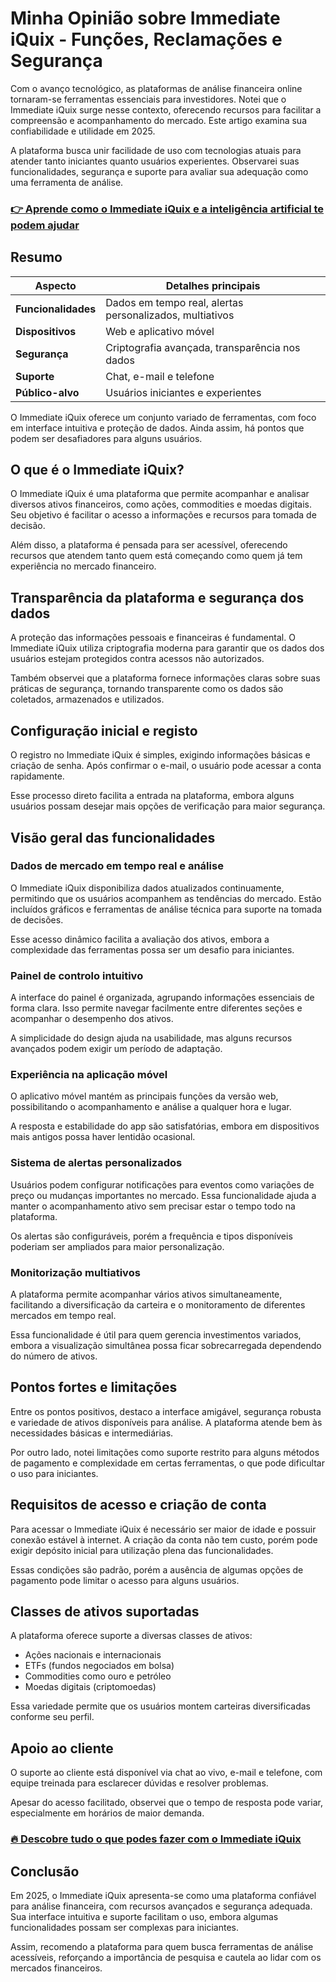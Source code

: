 # Minha Opinião sobre Immediate iQuix  - Funções, Reclamações e Segurança
 

Com o avanço tecnológico, as plataformas de análise financeira online tornaram-se ferramentas essenciais para investidores. Notei que o Immediate iQuix surge nesse contexto, oferecendo recursos para facilitar a compreensão e acompanhamento do mercado. Este artigo examina sua confiabilidade e utilidade em 2025.

A plataforma busca unir facilidade de uso com tecnologias atuais para atender tanto iniciantes quanto usuários experientes. Observarei suas funcionalidades, segurança e suporte para avaliar sua adequação como uma ferramenta de análise.

### [👉 Aprende como o Immediate iQuix e a inteligência artificial te podem ajudar](https://tinyurl.com/2ygz5pa4)
## Resumo

| Aspecto               | Detalhes principais                                     |
|-----------------------|---------------------------------------------------------|
| **Funcionalidades**   | Dados em tempo real, alertas personalizados, multiativos |
| **Dispositivos**      | Web e aplicativo móvel                                   |
| **Segurança**         | Criptografia avançada, transparência nos dados          |
| **Suporte**           | Chat, e-mail e telefone                                  |
| **Público-alvo**      | Usuários iniciantes e experientes                        |

O Immediate iQuix oferece um conjunto variado de ferramentas, com foco em interface intuitiva e proteção de dados. Ainda assim, há pontos que podem ser desafiadores para alguns usuários.

## O que é o Immediate iQuix?

O Immediate iQuix é uma plataforma que permite acompanhar e analisar diversos ativos financeiros, como ações, commodities e moedas digitais. Seu objetivo é facilitar o acesso a informações e recursos para tomada de decisão.

Além disso, a plataforma é pensada para ser acessível, oferecendo recursos que atendem tanto quem está começando como quem já tem experiência no mercado financeiro.

## Transparência da plataforma e segurança dos dados

A proteção das informações pessoais e financeiras é fundamental. O Immediate iQuix utiliza criptografia moderna para garantir que os dados dos usuários estejam protegidos contra acessos não autorizados.

Também observei que a plataforma fornece informações claras sobre suas práticas de segurança, tornando transparente como os dados são coletados, armazenados e utilizados.

## Configuração inicial e registo

O registro no Immediate iQuix é simples, exigindo informações básicas e criação de senha. Após confirmar o e-mail, o usuário pode acessar a conta rapidamente.

Esse processo direto facilita a entrada na plataforma, embora alguns usuários possam desejar mais opções de verificação para maior segurança.

## Visão geral das funcionalidades

### Dados de mercado em tempo real e análise

O Immediate iQuix disponibiliza dados atualizados continuamente, permitindo que os usuários acompanhem as tendências do mercado. Estão incluídos gráficos e ferramentas de análise técnica para suporte na tomada de decisões.

Esse acesso dinâmico facilita a avaliação dos ativos, embora a complexidade das ferramentas possa ser um desafio para iniciantes.

### Painel de controlo intuitivo

A interface do painel é organizada, agrupando informações essenciais de forma clara. Isso permite navegar facilmente entre diferentes seções e acompanhar o desempenho dos ativos.

A simplicidade do design ajuda na usabilidade, mas alguns recursos avançados podem exigir um período de adaptação.

### Experiência na aplicação móvel

O aplicativo móvel mantém as principais funções da versão web, possibilitando o acompanhamento e análise a qualquer hora e lugar.

A resposta e estabilidade do app são satisfatórias, embora em dispositivos mais antigos possa haver lentidão ocasional.

### Sistema de alertas personalizados

Usuários podem configurar notificações para eventos como variações de preço ou mudanças importantes no mercado. Essa funcionalidade ajuda a manter o acompanhamento ativo sem precisar estar o tempo todo na plataforma.

Os alertas são configuráveis, porém a frequência e tipos disponíveis poderiam ser ampliados para maior personalização.

### Monitorização multiativos

A plataforma permite acompanhar vários ativos simultaneamente, facilitando a diversificação da carteira e o monitoramento de diferentes mercados em tempo real.

Essa funcionalidade é útil para quem gerencia investimentos variados, embora a visualização simultânea possa ficar sobrecarregada dependendo do número de ativos.

## Pontos fortes e limitações

Entre os pontos positivos, destaco a interface amigável, segurança robusta e variedade de ativos disponíveis para análise. A plataforma atende bem às necessidades básicas e intermediárias.

Por outro lado, notei limitações como suporte restrito para alguns métodos de pagamento e complexidade em certas ferramentas, o que pode dificultar o uso para iniciantes.

## Requisitos de acesso e criação de conta

Para acessar o Immediate iQuix é necessário ser maior de idade e possuir conexão estável à internet. A criação da conta não tem custo, porém pode exigir depósito inicial para utilização plena das funcionalidades.

Essas condições são padrão, porém a ausência de algumas opções de pagamento pode limitar o acesso para alguns usuários.

## Classes de ativos suportadas

A plataforma oferece suporte a diversas classes de ativos:

- Ações nacionais e internacionais  
- ETFs (fundos negociados em bolsa)  
- Commodities como ouro e petróleo  
- Moedas digitais (criptomoedas)  

Essa variedade permite que os usuários montem carteiras diversificadas conforme seu perfil.

## Apoio ao cliente

O suporte ao cliente está disponível via chat ao vivo, e-mail e telefone, com equipe treinada para esclarecer dúvidas e resolver problemas.

Apesar do acesso facilitado, observei que o tempo de resposta pode variar, especialmente em horários de maior demanda.

### [🔥 Descobre tudo o que podes fazer com o Immediate iQuix](https://tinyurl.com/2ygz5pa4)
## Conclusão

Em 2025, o Immediate iQuix apresenta-se como uma plataforma confiável para análise financeira, com recursos avançados e segurança adequada. Sua interface intuitiva e suporte facilitam o uso, embora algumas funcionalidades possam ser complexas para iniciantes.

Assim, recomendo a plataforma para quem busca ferramentas de análise acessíveis, reforçando a importância de pesquisa e cautela ao lidar com os mercados financeiros.